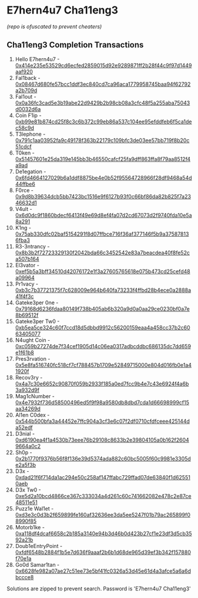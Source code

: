 # E7hern4u7 Cha11eng3
*(repo is ofuscated to prevent cheaters)*

## Cha11eng3 Completion Transactions

1. Hello E7hern4u7 - [0x414e235e53529cd6ecfed2859015d92e9289871ff2b28f44c9f97d1449aaf920](https://mumbai.polygonscan.com/tx/0x414e235e53529cd6ecfed2859015d92e9289871ff2b28f44c9f97d1449aaf920)
2. Fal1back - [0x08467d680fe57bcc1ddf3ec840cd7ca96aca1779958745baa94f62792a2b709d](https://mumbai.polygonscan.com/tx/0x08467d680fe57bcc1ddf3ec840cd7ca96aca1779958745baa94f62792a2b709d)
3. Fal1out - [0x0a36fc3cad5e3b19abe22d9429b2b98cb08a3cfc48f5a255aba75043d0032d6a](https://mumbai.polygonscan.com/tx/0x0a36fc3cad5e3b19abe22d9429b2b98cb08a3cfc48f5a255aba75043d0032d6a)
4. Coin F1ip - [0xb99e81b874cd25f8c3c6b372c99eb86a537c104ee95efddfeb6f5ca1dec58c9d](https://mumbai.polygonscan.com/tx/0xb99e81b874cd25f8c3c6b372c99eb86a537c104ee95efddfeb6f5ca1dec58c9d)
5. T3lephone - [0x791c1aa03952fa9c49178f363b22179c109bfc3de03ee57bb719f8b20c51cdcf](https://mumbai.polygonscan.com/tx/0x791c1aa03952fa9c49178f363b22179c109bfc3de03ee57bb719f8b20c51cdcf)
6. T0ken - [0x51457601e25da319e145bb3b46550cafcf25fa9dff863ffa8f79aa8512f4a9ad](https://mumbai.polygonscan.com/tx/0x51457601e25da319e145bb3b46550cafcf25fa9dff863ffa8f79aa8512f4a9ad)
7. De1egation - [0x6fd4664127029b6a1ddf8875be4e0b52f95564728966f28df9468a54d44ffbe6](https://mumbai.polygonscan.com/tx/0x6fd4664127029b6a1ddf8875be4e0b52f95564728966f28df9468a54d44ffbe6)
8. F0rce - [0x9d8b39634dcb5bb7423bc1516e9f6127b93f0c66bf86da82b825f7a2346632d1](https://mumbai.polygonscan.com/tx/0x9d8b39634dcb5bb7423bc1516e9f6127b93f0c66bf86da82b825f7a2346632d1)
9. V4ult - [0x6d0dc9f1860bdecf6413f49e69d8ef4fa07d2cd67073d2f9740fda10e5a8a291](https://mumbai.polygonscan.com/tx/0x6d0dc9f1860bdecf6413f49e69d8ef4fa07d2cd67073d2f9740fda10e5a8a291)
10. K1ng - [0x75ab330dfc02baf5154291f8d07ffbce716f36af377146f5b9a375878136fba3](https://mumbai.polygonscan.com/tx/0x75ab330dfc02baf5154291f8d07ffbce716f36af377146f5b9a375878136fba3)
11. R3-3ntrancy - [0x8b3b2f72723329130f2042bda66c3452542e83a7beacdea40f8fe52ca507b164](https://mumbai.polygonscan.com/tx/0x8b3b2f72723329130f2042bda66c3452542e83a7beacdea40f8fe52ca507b164)
12. El3vator - [0xef5b5a3bff34510d42076172e1f3a27605765618e075b473cd25cefd48a09964](https://mumbai.polygonscan.com/tx/0xef5b5a3bff34510d42076172e1f3a27605765618e075b473cd25cefd48a09964)
13. Pr1vacy - [0xb3c7b37721375f7c628009e964b640fa73233f4ffbd28b4ece0a2888a41f4f3c](https://mumbai.polygonscan.com/tx/0xb3c7b37721375f7c628009e964b640fa73233f4ffbd28b4ece0a2888a41f4f3c)
14. Gateke3per 0ne - [0x79168d6236fdaa80149f738b405ab6b320a9d0a0aa29ce0230bf0a7e8b69512f](https://mumbai.polygonscan.com/tx/0x79168d6236fdaa80149f738b405ab6b320a9d0a0aa29ce0230bf0a7e8b69512f)
15. Gateke3per Tw0 - [0xb5ea5ce324c60f7ccd18d5dbbd9912c56200159eaa4a458cc37b2c6063405077](https://mumbai.polygonscan.com/tx/0xb5ea5ce324c60f7ccd18d5dbbd9912c56200159eaa4a458cc37b2c6063405077)
16. N4ught Coin - [0xc059b27274de7f34cef1905d14c06ea0317adbcddbc686135dc7dd659e1f61b8](https://mumbai.polygonscan.com/tx/0xc059b27274de7f34cef1905d14c06ea0317adbcddbc686135dc7dd659e1f61b8)
17. Pres3rvation - [0x5e8fa516740fc518cf7cf788457b1709e52849715000e804d016fb0e1a41920f](https://mumbai.polygonscan.com/tx/0x5e8fa516740fc518cf7cf788457b1709e52849715000e804d016fb0e1a41920f)
18. Recov3ry - [0x4a7c30e6652c90870f059b2933f185a0ed7fcc9b4e7c43e6924f4a6b3a932d9f](https://mumbai.polygonscan.com/tx/0x4a7c30e6652c90870f059b2933f185a0ed7fcc9b4e7c43e6924f4a6b3a932d9f)
19. Mag1cNumber - [0x4e7932f736d58500496ed5f9f98a9580db8dbd7cda1d66698999cf15aa34269d](https://mumbai.polygonscan.com/tx/0x4e7932f736d58500496ed5f9f98a9580db8dbd7cda1d66698999cf15aa34269d)
20. Al1en C0dex - [0x544b500bfa3a44452e7ffc904a3cf3e6c07f2df0710cfdfceee425144da52edf](https://mumbai.polygonscan.com/tx/0x544b500bfa3a44452e7ffc904a3cf3e6c07f2df0710cfdfceee425144da52edf)
21. D3nial - [0xd6190ea4f1a4530b73eee76b29108c8633b2e39804105a0b162f26049664a0c2](https://mumbai.polygonscan.com/tx/0xd6190ea4f1a4530b73eee76b29108c8633b2e39804105a0b162f26049664a0c2)
22. Sh0p - [0x2b1770f9376b56f8f136e39d5374ada882c60bc5005f60c9981e3305de2a5f3b](https://mumbai.polygonscan.com/tx/0x2b1770f9376b56f8f136e39d5374ada882c60bc5005f60c9981e3305de2a5f3b)
23. D3x - [0xdad21f6f714da1ac294e50c258af147ffabc729ffad07de63840f1d625510aeb](https://mumbai.polygonscan.com/tx/0xdad21f6f714da1ac294e50c258af147ffabc729ffad07de63840f1d625510aeb)
24. D3x Tw0 - [0xe5d2a10bcd4866ce367c333034a4d261c60c741662082e478c2e87ce48511e51](https://mumbai.polygonscan.com/tx/0xe5d2a10bcd4866ce367c333034a4d261c60c741662082e478c2e87ce48511e51)
25. Puzz1e Wal1et - [0xd3e3c0d3b2f659899fe160af32636ee3da5ee5247f01b79ac265899f08990f85](https://mumbai.polygonscan.com/tx/0xd3e3c0d3b2f659899fe160af32636ee3da5ee5247f01b79ac265899f08990f85)
26. Motorb1ke - [0xa118df4dcaf6658c2b185a3140e94b3d46b0d423b27cf1e23df3d5cb3592a21b](https://mumbai.polygonscan.com/tx/0xa118df4dcaf6658c2b185a3140e94b3d46b0d423b27cf1e23df3d5cb3592a21b)
27. Doub1eEntryPoint - [0xfdf6548b2884f1b5e7d636f9aaaf2b6b1d68de965d39ef3b342f157880f70e1a](https://mumbai.polygonscan.com/tx/0xfdf6548b2884f1b5e7d636f9aaaf2b6b1d68de965d39ef3b342f157880f70e1a)
28. Go0d Samar1tan - [0x6628fe982a07ae27c51ee73e5bf41fc0326a53d45e61d4a3afce5a6a6dbccce8](https://mumbai.polygonscan.com/tx/0x6628fe982a07ae27c51ee73e5bf41fc0326a53d45e61d4a3afce5a6a6dbccce8)

Solutions are zipped to prevent search. Password is 'E7hern4u7 Cha11eng3'